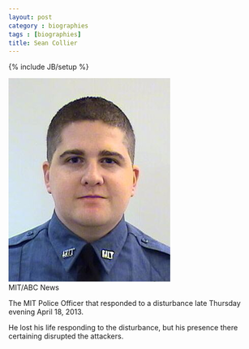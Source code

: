 ```yaml
---
layout: post
category : biographies
tags : [biographies]
title: Sean Collier
---
```

{% include JB/setup %}

<img src="/images/sean-collier.jpg" alt="Image of Sean Collier">
<div class="citation">MIT/ABC News</div>

The MIT Police Officer that responded to a disturbance late Thursday evening April 18, 2013.

He lost his life responding to the disturbance, but his presence there certaining disrupted the attackers.
